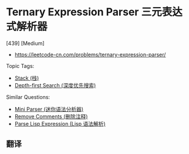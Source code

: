 # Ternary Expression Parser 三元表达式解析器

[439] [Medium]

- https://leetcode-cn.com/problems/ternary-expression-parser/

Topic Tags:

- [Stack (栈)](https://leetcode-cn.com/tag/stack/)
- [Depth-first Search (深度优先搜索)](https://leetcode-cn.com/tag/depth-first-search/)

Similar Questions:

- [Mini Parser (迷你语法分析器)](https://leetcode-cn.com/problems/mini-parser/)
- [Remove Comments (删除注释)](https://leetcode-cn.com/problems/remove-comments/)
- [Parse Lisp Expression (Lisp 语法解析)](https://leetcode-cn.com/problems/parse-lisp-expression/)

## 翻译
